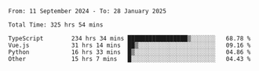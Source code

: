 <!--START_SECTION:waka-->

```abap
From: 11 September 2024 - To: 28 January 2025

Total Time: 325 hrs 54 mins

TypeScript        234 hrs 34 mins █████████████████▒░░░░░░░   68.78 %
Vue.js            31 hrs 14 mins  ██▒░░░░░░░░░░░░░░░░░░░░░░   09.16 %
Python            16 hrs 33 mins  █▒░░░░░░░░░░░░░░░░░░░░░░░   04.86 %
Other             15 hrs 7 mins   █░░░░░░░░░░░░░░░░░░░░░░░░   04.43 %
```

<!--END_SECTION:waka-->
